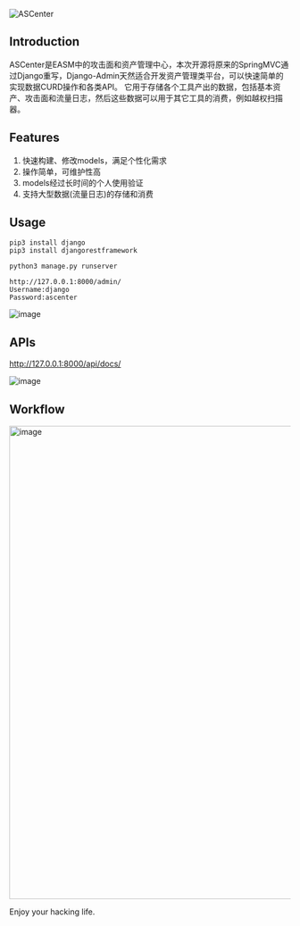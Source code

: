 ![ASCenter](https://socialify.git.ci/langu-xyz/ASCenter/image?description=1&language=1&name=1&owner=1&theme=Light)

## Introduction

ASCenter是EASM中的攻击面和资产管理中心，本次开源将原来的SpringMVC通过Django重写，Django-Admin天然适合开发资产管理类平台，可以快速简单的实现数据CURD操作和各类API。
它用于存储各个工具产出的数据，包括基本资产、攻击面和流量日志，然后这些数据可以用于其它工具的消费，例如越权扫描器。

## Features

1. 快速构建、修改models，满足个性化需求
2. 操作简单，可维护性高
3. models经过长时间的个人使用验证
4. 支持大型数据(流量日志)的存储和消费

## Usage

```
pip3 install django
pip3 install djangorestframework
```
```
python3 manage.py runserver
```
```
http://127.0.0.1:8000/admin/
Username:django
Password:ascenter
```

![image](https://user-images.githubusercontent.com/12745454/174252775-dad31a02-ae89-4d2f-a1d8-faf8fd147226.png)


## APIs

http://127.0.0.1:8000/api/docs/

![image](https://user-images.githubusercontent.com/12745454/174252264-a3eaf949-8f17-43f9-8718-07a5a579b9c3.png)


## Workflow

<img width="848" alt="image" src="https://user-images.githubusercontent.com/12745454/174217762-453551fc-692f-4ebe-a129-075927bf9008.png">


Enjoy your hacking life.
